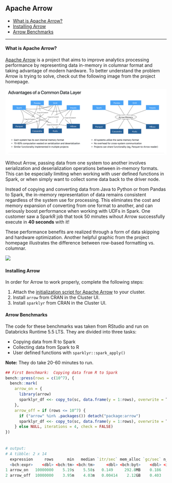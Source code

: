 
## Apache Arrow

* [What is Apache Arrow?](#what-is-apache-arrow)
* [Installing Arrow](#installing-arrow)
* [Arrow Benchmarks](#arrow-benchmarks)
___

#### What is Apache Arrow?

[Apache Arrow](https://arrow.apache.org/) is a project that aims to improve analytics processing performance by representing data in-memory in columnar format and taking advantage of modern hardware.  To better understand the problem Arrow is trying to solve, check out the following image from the project homepage.

<img src="https://github.com/kurlare/misc-assets/blob/master/apache-arrow.png?raw=true">

Without Arrow, passing data from one system too another involves serialization and deserialization operations between in-memory formats.  This can be especially limiting when working with user defined functions in Spark, or when simply want to collect some data back to the driver node.  

Instead of copying and converting data from Java to Python or from Pandas to Spark, the in-memory representation of data remains consistent regardless of the system use for processing.  This eliminates the cost and memory expansion of converting from one format to another, and can seriously boost performance when working with UDFs in Spark.  One customer saw a SparkR job that took 50 minutes wihout Arrow successfully execute in **40 seconds** with it!

These performance benefits are realized through a form of data skipping and hardware optimization.  Another helpful graphic from the project homepage illustrates the difference between row-based formatting vs. columnar.

<img src="https://arrow.apache.org/img/simd.png">


#### Installing Arrow
In order for Arrow to work properly, complete the following steps:

1. Attach the [initialization script for Apache Arrow](https://github.com/marygracemoesta/R-User-Guide/blob/master/Developing_on_Databricks/Customizing.md#apache-arrow-installation) to your cluster.  
2. Install `arrow` from CRAN in the Cluster UI.
3. Install `sparklyr` from CRAN in the Cluster UI. 

#### Arrow Benchmarks
The code for these benchmarks was taken from RStudio and run on Databricks Runtime 5.5 LTS.  They are divided into three tasks:

- Copying data from R to Spark
- Collecting data from Spark to R
- User defined functions with `sparklyr::spark_apply()`

**Note:** They do take 20-60 minutes to run.

```r
## First Benchmark:  Copying data from R to Spark
bench::press(rows = c(10^7), {
  bench::mark(
    arrow_on = {
      library(arrow)
      sparklyr_df <<- copy_to(sc, data.frame(y = 1:rows), overwrite = T)
    },
    arrow_off = if (rows <= 10^7) {
      if ("arrow" %in% .packages()) detach("package:arrow")
      sparklyr_df <<- copy_to(sc, data.frame(y = 1:rows), overwrite = T)
    } else NULL, iterations = 4, check = FALSE)
})


# output:
# A tibble: 2 x 14
  expression     rows      min   median `itr/sec` mem_alloc `gc/sec` n_itr  n_gc total_time result          memory                   time     gc              
  <bch:expr>    <dbl> <bch:tm> <bch:tm>     <dbl> <bch:byt>    <dbl> <int> <dbl>   <bch:tm> <list>          <list>                   <list>   <list>          
1 arrow_on   10000000    5.19s    5.58s   0.149     292.8MB    0.186     4     5      26.8s <S3: tbl_spark> <Rprofmem [5,029 × 3]>   <bch:tm> <tibble [4 × 3]>
2 arrow_off  10000000    3.95m    4.03m   0.00414    2.12GB    0.403     4   390      16.1m <S3: tbl_spark> <Rprofmem [848,569 × 3]> <bch:tm> <tibble [4 × 3]>
